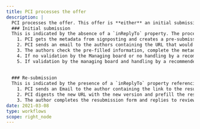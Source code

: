 ```yaml
---
title: PCI processes the offer
description: |
  PCI processes the offer. This offer is **either** an initial submission or a resubmission. The process is **different depending** on the case.
  ### Initial submission
  This is indicated by the absence of a `inReplyTo` property. The process is as follows:
    1. PCI gets the metadata from signposting and creates a pre-submission page
    2. PCI sends an email to the authors containing the URL that would send the author directly to the prefilled submission/resubmission page of PCI X after registering if needed and after login in PCI X website.
    3. The authors check the pre-filled information, complete the metadata (e.g. links to data, scripts, codes, PCI thematic fields) and complete the submission/resubmission.
    4. If no validation by the Managing board or no handling by a recommender (negative outcome)  - Email sent to authors - STOP
    5. If validation by the managing board and handling by a recommender (positive outcome)  - Email sent to authors - Start of the review process
  
  
  ### Re-submission
  This is indicated by the presence of a `inReplyTo` property referencing the Activity `ID` of the  previous `Reject` notification. The process is as follows:
    1. PCI sends an Email to the author containing the link to the resubmission form
    2. PCI digests the new URL with the new version and prefill the resubmission form with signposting (optional), and keep other old data (eg opposed reviewers)
    3. The author completes the resubmission form and replies to reviewers
date: 2021-03-08
type: workflows
scope: right_node
---
```



